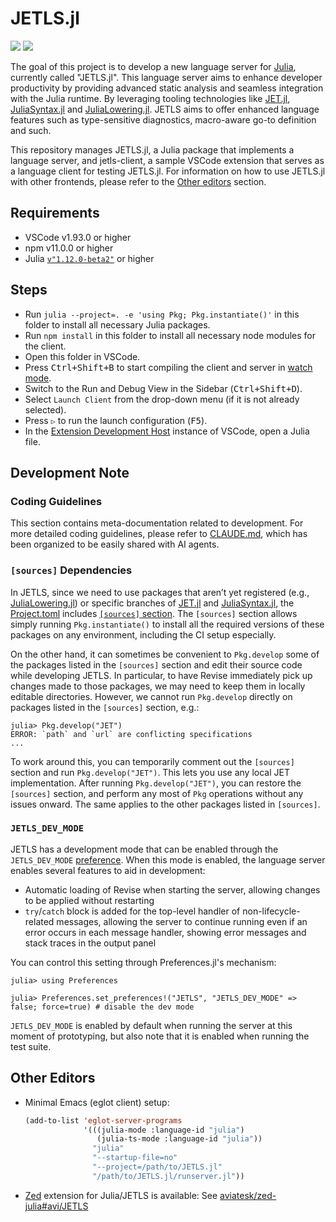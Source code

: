 # JETLS.jl

[![](https://github.com/aviatesk/JETLS.jl/actions/workflows/ci.yml/badge.svg)](https://github.com/aviatesk/JETLS.jl/actions/workflows/ci.yml)
[![](https://codecov.io/gh/aviatesk/JETLS.jl/branch/master/graph/badge.svg)](https://codecov.io/gh/aviatesk/JETLS.jl)

The goal of this project is to develop a new language server for
[Julia](https://julialang.org/), currently called "JETLS.jl".
This language server aims to enhance developer productivity by providing
advanced static analysis and seamless integration with the Julia runtime.
By leveraging tooling technologies like
[JET.jl](https://github.com/aviatesk/JET.jl),
[JuliaSyntax.jl](https://github.com/JuliaLang/JuliaSyntax.jl) and
[JuliaLowering.jl](https://github.com/c42f/JuliaLowering.jl).
JETLS aims to offer enhanced language features such as type-sensitive
diagnostics, macro-aware go-to definition and such.

This repository manages JETLS.jl, a Julia package that implements a language
server, and jetls-client, a sample VSCode extension that serves as a language
client for testing JETLS.jl. For information on how to use JETLS.jl with other
frontends, please refer to the [Other editors](#other-editors) section.

## Requirements

- VSCode v1.93.0 or higher
- npm v11.0.0 or higher
- Julia [`v"1.12.0-beta2"`](https://julialang.org/downloads/#upcoming_release)
  or higher

## Steps

- Run `julia --project=. -e 'using Pkg; Pkg.instantiate()'` in this folder to
  install all necessary Julia packages.
- Run `npm install` in this folder to install all necessary node modules for
  the client.
- Open this folder in VSCode.
- Press <kbd>Ctrl+Shift+B</kbd> to start compiling the client and server in
  [watch mode](https://code.visualstudio.com/docs/editor/tasks#:~:text=The%20first%20entry%20executes,the%20HelloWorld.js%20file.).
- Switch to the Run and Debug View in the Sidebar (<kbd>Ctrl+Shift+D</kbd>).
- Select `Launch Client` from the drop-down menu (if it is not already selected).
- Press `▷` to run the launch configuration (<kbd>F5</kbd>).
- In the [Extension Development Host](https://code.visualstudio.com/api/get-started/your-first-extension#:~:text=Then%2C%20inside%20the%20editor%2C%20press%20F5.%20This%20will%20compile%20and%20run%20the%20extension%20in%20a%20new%20Extension%20Development%20Host%20window.)
  instance of VSCode, open a Julia file.

## Development Note

### Coding Guidelines
This section contains meta-documentation related to development.
For more detailed coding guidelines, please refer to [CLAUDE.md](./CLAUDE.md),
which has been organized to be easily shared with AI agents.

### `[sources]` Dependencies

In JETLS, since we need to use packages that aren’t yet registered
(e.g., [JuliaLowering.jl](https://github.com/c42f/JuliaLowering.jl)) or
specific branches of [JET.jl](https://github.com/c42f/JuliaLowering.jl) and
[JuliaSyntax.jl](https://github.com/JuliaLang/JuliaSyntax.jl),
the [Project.toml](./Project.toml) includes [`[sources]` section](https://pkgdocs.julialang.org/v1/toml-files/#The-[sources]-section).
The `[sources]` section allows simply running `Pkg.instantiate()` to install all
the required versions of these packages on any environment, including the CI
setup especially.

On the other hand, it can sometimes be convenient to `Pkg.develop` some of the
packages listed in the `[sources]` section and edit their source code while
developing JETLS. In particular, to have Revise immediately pick up changes made
to those packages, we may need to keep them in locally editable directories.
However, we cannot run `Pkg.develop` directly on packages listed in the
`[sources]` section, e.g.:
```julia-repl
julia> Pkg.develop("JET")
ERROR: `path` and `url` are conflicting specifications
...
```
To work around this, you can temporarily comment out the `[sources]` section and
run `Pkg.develop("JET")`.
This lets you use any local JET implementation. After running `Pkg.develop("JET")`,
you can restore the `[sources]` section, and perform any most of `Pkg`
operations without any issues onward.
The same applies to the other packages listed in `[sources]`.

### `JETLS_DEV_MODE`

JETLS has a development mode that can be enabled through the `JETLS_DEV_MODE`
[preference](https://github.com/JuliaPackaging/Preferences.jl).
When this mode is enabled, the language server enables several features to aid
in development:
- Automatic loading of Revise when starting the server, allowing changes to be
  applied without restarting
- `try`/`catch` block is added for the top-level handler of non-lifecycle-related
  messages, allowing the server to continue running even if an error occurs in
  each message handler, showing error messages and stack traces in the output
  panel

You can control this setting through Preferences.jl's mechanism:
```julia-repl
julia> using Preferences

julia> Preferences.set_preferences!("JETLS", "JETLS_DEV_MODE" => false; force=true) # disable the dev mode
```

`JETLS_DEV_MODE` is enabled by default when running the server at this moment of
prototyping, but also note that it is enabled when running the test suite.

## Other Editors

- Minimal Emacs (eglot client) setup:
  ```lisp
  (add-to-list 'eglot-server-programs
               '(((julia-mode :language-id "julia")
                  (julia-ts-mode :language-id "julia"))
                 "julia"
                 "--startup-file=no"
                 "--project=/path/to/JETLS.jl"
                 "/path/to/JETLS.jl/runserver.jl"))
  ```

- [Zed](https://zed.dev/) extension for Julia/JETLS is available:
  See [aviatesk/zed-julia#avi/JETLS](https://github.com/aviatesk/zed-julia/tree/avi/JETLS)
